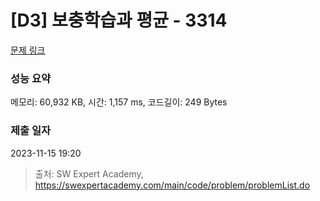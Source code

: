 # [D3] 보충학습과 평균 - 3314 

[문제 링크](https://swexpertacademy.com/main/code/problem/problemDetail.do?contestProbId=AWBnA2jaxDsDFAWr) 

### 성능 요약

메모리: 60,932 KB, 시간: 1,157 ms, 코드길이: 249 Bytes

### 제출 일자

2023-11-15 19:20



> 출처: SW Expert Academy, https://swexpertacademy.com/main/code/problem/problemList.do